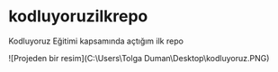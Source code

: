 # kodluyoruzilkrepo
Kodluyoruz Eğitimi kapsamında açtığım ilk repo

[](https://app.patika.dev/tolgaduman)

![Projeden bir resim](C:\Users\Tolga Duman\Desktop\kodluyoruz.PNG)
